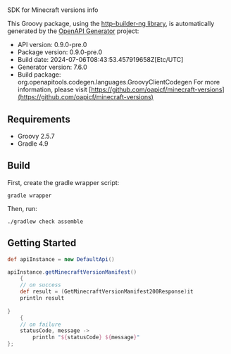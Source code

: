# 

SDK for Minecraft versions info

This Groovy package, using the [http-builder-ng library](https://http-builder-ng.github.io/http-builder-ng/), is automatically generated by the [OpenAPI Generator](https://openapi-generator.tech) project:

- API version: 0.9.0-pre.0
- Package version: 0.9.0-pre.0
- Build date: 2024-07-06T08:43:53.457919658Z[Etc/UTC]
- Generator version: 7.6.0
- Build package: org.openapitools.codegen.languages.GroovyClientCodegen
For more information, please visit [https://github.com/oapicf/minecraft-versions](https://github.com/oapicf/minecraft-versions)

## Requirements

* Groovy 2.5.7
* Gradle 4.9

## Build

First, create the gradle wrapper script:

```
gradle wrapper
```

Then, run:

```
./gradlew check assemble
```

## Getting Started


```groovy
def apiInstance = new DefaultApi()

apiInstance.getMinecraftVersionManifest()
    {
    // on success
    def result = (GetMinecraftVersionManifest200Response)it
    println result
    
}
    {
    // on failure
    statusCode, message ->
        println "${statusCode} ${message}"
};
```

